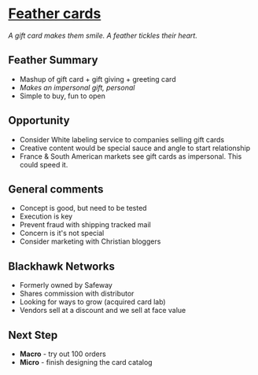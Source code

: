 # [Feather cards](http://www.feather.cards)

_A gift card makes them smile. A feather tickles their heart._

## Feather Summary

- Mashup of gift card + gift giving + greeting card
- _Makes an impersonal gift, personal_
- Simple to buy, fun to open

## Opportunity

- Consider White labeling service to companies selling gift cards
- Creative content would be special sauce and angle to start relationship
- France & South American markets see gift cards as impersonal. This could speed it.

## General comments

- Concept is good, but need to be tested
- Execution is key
- Prevent fraud with shipping tracked mail
- Concern is it's not special
- Consider marketing with Christian bloggers

## Blackhawk Networks

- Formerly owned by Safeway
- Shares commission with distributor
- Looking for ways to grow (acquired card lab)
- Vendors sell at a discount and we sell at face value

## Next Step

- **Macro** - try out 100 orders
- **Micro** - finish designing the card catalog
